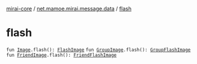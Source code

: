 [mirai-core](../index.md) / [net.mamoe.mirai.message.data](index.md) / [flash](./flash.md)

# flash

`fun `[`Image`](-image/index.md)`.flash(): `[`FlashImage`](-flash-image/index.md)
`fun `[`GroupImage`](-group-image/index.md)`.flash(): `[`GroupFlashImage`](-group-flash-image/index.md)
`fun `[`FriendImage`](-friend-image/index.md)`.flash(): `[`FriendFlashImage`](-friend-flash-image/index.md)